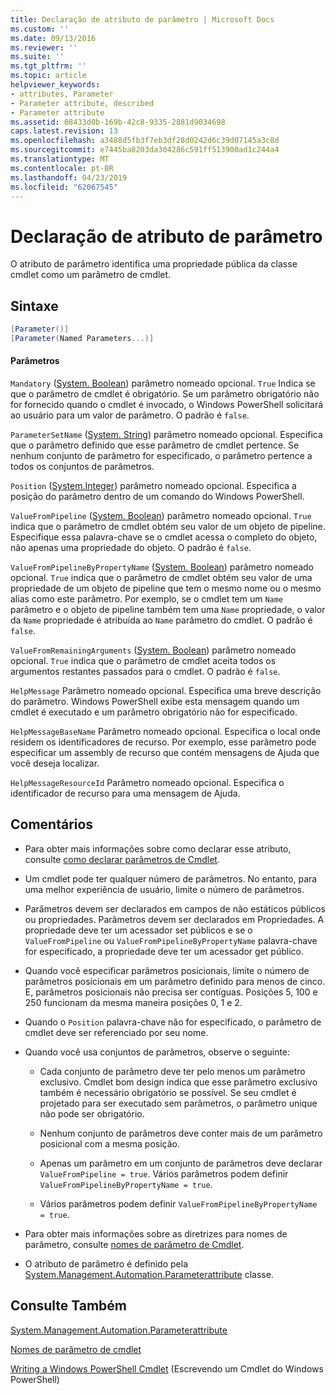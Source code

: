 ```yaml
---
title: Declaração de atributo de parâmetro | Microsoft Docs
ms.custom: ''
ms.date: 09/13/2016
ms.reviewer: ''
ms.suite: ''
ms.tgt_pltfrm: ''
ms.topic: article
helpviewer_keywords:
- attributes, Parameter
- Parameter attribute, described
- Parameter attribute
ms.assetid: 08433d0b-169b-42c8-9335-2881d9034698
caps.latest.revision: 13
ms.openlocfilehash: a3488d5fb3f7eb3df28d0242d6c39d07145a3c8d
ms.sourcegitcommit: e7445ba8203da304286c591ff513900ad1c244a4
ms.translationtype: MT
ms.contentlocale: pt-BR
ms.lasthandoff: 04/23/2019
ms.locfileid: "62067545"
---
```

# <a name="parameter-attribute-declaration"></a>Declaração de atributo de parâmetro

O atributo de parâmetro identifica uma propriedade pública da classe cmdlet como um parâmetro de cmdlet.

## <a name="syntax"></a>Sintaxe

```csharp
[Parameter()]
[Parameter(Named Parameters...)]
```

#### <a name="parameters"></a>Parâmetros

`Mandatory` ([System. Boolean](/dotnet/api/System.Boolean)) parâmetro nomeado opcional. `True` Indica se que o parâmetro de cmdlet é obrigatório. Se um parâmetro obrigatório não for fornecido quando o cmdlet é invocado, o Windows PowerShell solicitará ao usuário para um valor de parâmetro. O padrão é `false`.

`ParameterSetName` ([System. String](/dotnet/api/System.String)) parâmetro nomeado opcional. Especifica que o parâmetro definido que esse parâmetro de cmdlet pertence. Se nenhum conjunto de parâmetro for especificado, o parâmetro pertence a todos os conjuntos de parâmetros.

`Position` ([System.Integer](/dotnet/api/System.Integer)) parâmetro nomeado opcional. Especifica a posição do parâmetro dentro de um comando do Windows PowerShell.

`ValueFromPipeline` ([System. Boolean](/dotnet/api/System.Boolean)) parâmetro nomeado opcional. `True` indica que o parâmetro de cmdlet obtém seu valor de um objeto de pipeline. Especifique essa palavra-chave se o cmdlet acessa o completo do objeto, não apenas uma propriedade do objeto. O padrão é `false`.

`ValueFromPipelineByPropertyName` ([System. Boolean](/dotnet/api/System.Boolean)) parâmetro nomeado opcional. `True` indica que o parâmetro de cmdlet obtém seu valor de uma propriedade de um objeto de pipeline que tem o mesmo nome ou o mesmo alias como este parâmetro. Por exemplo, se o cmdlet tem um `Name` parâmetro e o objeto de pipeline também tem uma `Name` propriedade, o valor da `Name` propriedade é atribuída ao `Name` parâmetro do cmdlet. O padrão é `false`.

`ValueFromRemainingArguments` ([System. Boolean](/dotnet/api/System.Boolean)) parâmetro nomeado opcional. `True` indica que o parâmetro de cmdlet aceita todos os argumentos restantes passados para o cmdlet. O padrão é `false`.

`HelpMessage` Parâmetro nomeado opcional. Especifica uma breve descrição do parâmetro. Windows PowerShell exibe esta mensagem quando um cmdlet é executado e um parâmetro obrigatório não for especificado.

`HelpMessageBaseName` Parâmetro nomeado opcional. Especifica o local onde residem os identificadores de recurso. Por exemplo, esse parâmetro pode especificar um assembly de recurso que contém mensagens de Ajuda que você deseja localizar.

`HelpMessageResourceId` Parâmetro nomeado opcional. Especifica o identificador de recurso para uma mensagem de Ajuda.

## <a name="remarks"></a>Comentários

- Para obter mais informações sobre como declarar esse atributo, consulte [como declarar parâmetros de Cmdlet](./how-to-declare-cmdlet-parameters.md).

- Um cmdlet pode ter qualquer número de parâmetros. No entanto, para uma melhor experiência de usuário, limite o número de parâmetros.

- Parâmetros devem ser declarados em campos de não estáticos públicos ou propriedades. Parâmetros devem ser declarados em Propriedades. A propriedade deve ter um acessador set públicos e se o `ValueFromPipeline` ou `ValueFromPipelineByPropertyName` palavra-chave for especificado, a propriedade deve ter um acessador get público.

- Quando você especificar parâmetros posicionais, limite o número de parâmetros posicionais em um parâmetro definido para menos de cinco. E, parâmetros posicionais não precisa ser contíguas. Posições 5, 100 e 250 funcionam da mesma maneira posições 0, 1 e 2.

- Quando o `Position` palavra-chave não for especificado, o parâmetro de cmdlet deve ser referenciado por seu nome.

- Quando você usa conjuntos de parâmetros, observe o seguinte:

    - Cada conjunto de parâmetro deve ter pelo menos um parâmetro exclusivo. Cmdlet bom design indica que esse parâmetro exclusivo também é necessário obrigatório se possível. Se seu cmdlet é projetado para ser executado sem parâmetros, o parâmetro unique não pode ser obrigatório.

    - Nenhum conjunto de parâmetros deve conter mais de um parâmetro posicional com a mesma posição.

    - Apenas um parâmetro em um conjunto de parâmetros deve declarar `ValueFromPipeline = true`. Vários parâmetros podem definir `ValueFromPipelineByPropertyName = true`.

    - Vários parâmetros podem definir `ValueFromPipelineByPropertyName = true`.

- Para obter mais informações sobre as diretrizes para nomes de parâmetro, consulte [nomes de parâmetro de Cmdlet](standard-cmdlet-parameter-names-and-types.md).

- O atributo de parâmetro é definido pela [System.Management.Automation.Parameterattribute](/dotnet/api/System.Management.Automation.ParameterAttribute) classe.

## <a name="see-also"></a>Consulte Também

[System.Management.Automation.Parameterattribute](/dotnet/api/System.Management.Automation.ParameterAttribute)

[Nomes de parâmetro de cmdlet](standard-cmdlet-parameter-names-and-types.md)

[Writing a Windows PowerShell Cmdlet](./writing-a-windows-powershell-cmdlet.md) (Escrevendo um Cmdlet do Windows PowerShell)
